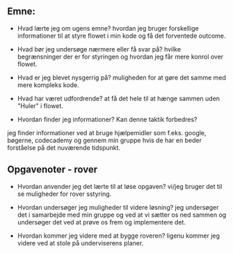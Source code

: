 ## Emne:

* Hvad lærte jeg om ugens emne?
hvordan jeg bruger forskellige informationer til at styre flowet i min kode og få det forventede outcome. 

* Hvad bør jeg undersøge nærmere eller få svar på?
hvilke begrænsninger der er for styringen og hvordan jeg får mere konrol over flowet. 
* Hvad er jeg blevet nysgerrig på?
muligheden for at gøre det samme med mere kompleks kode. 
 * Hvad har været udfordrende?
at få det hele til at hænge sammen uden "Huler" i flowet. 
* Hvordan finder jeg informationer? Kan denne taktik forbedres?

jeg finder informationer ved at bruge hjælpemidler som f.eks. google, bøgerne, codecademy og gennem min gruppe hvis de har en beder forståelse på det nuværende tidspunkt. 
## Opgavenoter - rover

* Hvordan anvender jeg det lærte til at løse opgaven?
vi/jeg bruger det til se muligheder for rover sstyring. 

* Hvordan undersøger jeg muligheder til videre løsning?
jeg undersøger det i samarbejde med min gruppe og ved at vi sætter os ned sammen og undersøger det ved at prøve os frem og implementere det. 

* Hvordan kommer jeg videre med at bygge roveren?
ligenu kommer jeg  videre ved at stole på underviserens planer.